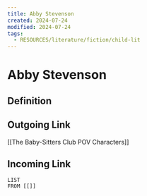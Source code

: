 ```yaml
---
title: Abby Stevenson
created: 2024-07-24
modified: 2024-07-24
tags:
  - RESOURCES/literature/fiction/child-lit
---
```

# Abby Stevenson
## Definition

## Outgoing Link
[[The Baby-Sitters Club POV Characters]]
## Incoming Link
```dataview
LIST
FROM [[]]
```
